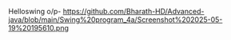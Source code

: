 Helloswing o/p- https://github.com/Bharath-HD/Advanced-java/blob/main/Swing%20program_4a/Screenshot%202025-05-19%20195610.png
